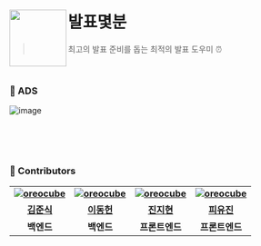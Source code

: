 # 발표몇분 <img src="https://github.com/user-attachments/assets/ef8b37f1-a66d-4af1-9f6a-02ec5587ddee" align=left width=100>
> 최고의 발표 준비를 돕는 최적의 발표 도우미 ⏰

<br>

### 💭 ADS

![image](https://github.com/user-attachments/assets/85fc8c25-2d83-4aae-938e-ea48d80b3cfb)


<br>

<!-- ### 📍 Features -->

<br>

<!-- ### 🎞️ Demo Video -->

<br>

### 🙌 Contributors

<div align="center">
<table style="font-weight : bold">
      <tr>
        <td align="center">
              <a href="https://github.com/MatchaKim">    
                  <img alt="oreocube" src="https://github.com/user-attachments/assets/999e0492-6da8-414b-b198-37c1a4064f4e" />            
              </a>
           </td>
            <td align="center">
                <a href="https://github.com/Sirius506775">                 
                    <img alt="oreocube" src="https://github.com/user-attachments/assets/f574ddde-c141-429f-8511-72916e38c50c" />            
                </a>
             </td>
            <td align="center">
                <a href="https://github.com/serioushyeon">                 
                    <img alt="oreocube" src="https://github.com/user-attachments/assets/54656ec1-855e-43b1-866c-db473c9de8a7" />            
                </a>
             </td>
            <td align="center">
              <a href="https://github.com/PIYUJIN">                 
                  <img alt="oreocube" src="https://github.com/user-attachments/assets/0b41d623-55cb-4406-a480-818a87bca16f" />            
              </a>
           </td>
      </tr>
      <tr>
          <td align="center"><a href="https://github.com/MatchaKim">김준식</a></td>
          <td align="center"><a href="https://github.com/Sirius506775">이동헌</a></td>
          <td align="center"><a href="https://github.com/serioushyeon">진지현</a></td>
          <td align="center"><a href="https://github.com/PIYUJIN">피유진</a></td>
      </tr>
      <tr>
          <td align="center">백엔드</td>
          <td align="center">백엔드</td>
          <td align="center">프론트엔드</td>
          <td align="center">프론트엔드</td>
      </tr>
  </table>
</div>
